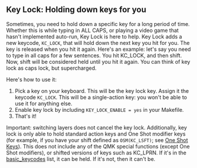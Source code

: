 ## Key Lock: Holding down keys for you

Sometimes, you need to hold down a specific key for a long period of time. Whether this is while typing in ALL CAPS, or playing a video game that hasn't implemented auto-run, Key Lock is here to help. Key Lock adds a new keycode, `KC_LOCK`, that will hold down the next key you hit for you. The key is released when you hit it again. Here's an example: let's say you need to type in all caps for a few sentences. You hit KC_LOCK, and then shift. Now, shift will be considered held until you hit it again. You can think of key lock as caps lock, but supercharged.

Here's how to use it:

1. Pick a key on your keyboard. This will be the key lock key. Assign it the keycode `KC_LOCK`. This will be a single-action key: you won't be able to use it for anything else.
2. Enable key lock by including `KEY_LOCK_ENABLE = yes` in your Makefile.
3. That's it!

Important: switching layers does not cancel the key lock. Additionally, key lock is only able to hold standard action keys and One Shot modifier keys (for example, if you have your shift defined as `OSM(KC_LSFT)`; see [One Shot Keys](quantum_keycodes.md#one-shot-keys)). This does not include any of the QMK special functions (except One Shot modifiers), or shifted versions of keys such as KC_LPRN. If it's in the [basic_keycodes](basic_keycodes.md) list, it can be held. If it's not, then it can't be.
